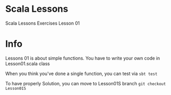 # Scala Lessons
Scala Lessons Exercises
Lesson 01

# Info
Lessons 01 is about simple functions.
You have to write your own code in Lesson01.scala class

When you think you've done a single function, you can test via `sbt test`

To have properly Solution, you can move to Lesson01S branch
`git checkout Lesson01S`

